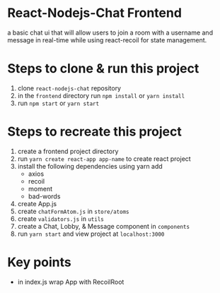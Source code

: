 # React-Nodejs-Chat Frontend 

a basic chat ui that will allow users to join a room with a username and message in real-time while using react-recoil for state management. 

# Steps to clone & run this project
1) clone `react-nodejs-chat` repository
2) in the `frontend` directory run `npm install` or `yarn install` 
3) run `npm start` or `yarn start` 

# Steps to recreate this project
1) create a frontend project directory 
2) run `yarn create react-app app-name` to create react project
3) install the following dependencies using yarn add
    - axios 
    - recoil
    - moment
    - bad-words 
4) create App.js
5) create `chatFormAtom.js` in `store/atoms`
6) create `validators.js` in `utils` 
7) create a Chat, Lobby, & Message component in `components`
8) run `yarn start` and view project at `localhost:3000`

# Key points 
- in index.js wrap App with RecoilRoot
